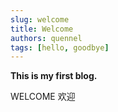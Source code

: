 ```yaml
---
slug: welcome
title: Welcome
authors: quennel
tags: [hello, goodbye]
---
```


**This is my first blog.**

WELCOME
欢迎